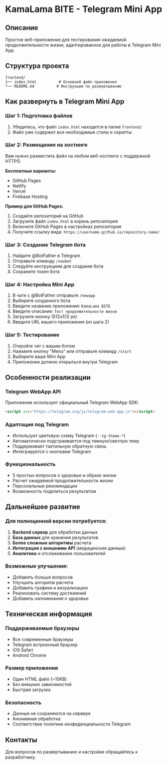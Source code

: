 # KamaLama BITE - Telegram Mini App

## Описание
Простое веб-приложение для тестирования ожидаемой продолжительности жизни, адаптированное для работы в Telegram Mini App.

## Структура проекта
```
frontend/
├── index.html          # Основной файл приложения
└── README.md          # Инструкции по развертыванию
```

## Как развернуть в Telegram Mini App

### Шаг 1: Подготовка файлов
1. Убедитесь, что файл `index.html` находится в папке `frontend/`
2. Файл уже содержит все необходимые стили и скрипты

### Шаг 2: Размещение на хостинге
Вам нужно разместить файл на любом веб-хостинге с поддержкой HTTPS:

**Бесплатные варианты:**
- GitHub Pages
- Netlify
- Vercel
- Firebase Hosting

**Пример для GitHub Pages:**
1. Создайте репозиторий на GitHub
2. Загрузите файл `index.html` в корень репозитория
3. Включите GitHub Pages в настройках репозитория
4. Получите ссылку вида: `https://username.github.io/repository-name/`

### Шаг 3: Создание Telegram бота
1. Найдите @BotFather в Telegram
2. Отправьте команду `/newbot`
3. Следуйте инструкциям для создания бота
4. Сохраните токен бота

### Шаг 4: Настройка Mini App
1. В чате с @BotFather отправьте `/newapp`
2. Выберите созданного бота
3. Введите название приложения: `KamaLama BITE`
4. Введите описание: `Тест продолжительности жизни`
5. Загрузите иконку (512x512 px)
6. Введите URL вашего приложения (из шага 2)

### Шаг 5: Тестирование
1. Откройте чат с вашим ботом
2. Нажмите кнопку "Menu" или отправьте команду `/start`
3. Выберите ваше Mini App
4. Приложение должно открыться внутри Telegram

## Особенности реализации

### Telegram WebApp API
Приложение использует официальный Telegram WebApp SDK:
```html
<script src="https://telegram.org/js/telegram-web-app.js"></script>
```

### Адаптация под Telegram
- Использует цветовую схему Telegram (`--tg-theme-*`)
- Автоматически подстраивается под темную/светлую тему
- Поддерживает тактильную обратную связь
- Интегрируется с кнопками Telegram

### Функциональность
- 5 простых вопросов о здоровье и образе жизни
- Расчет ожидаемой продолжительности жизни
- Персональные рекомендации
- Возможность поделиться результатом

## Дальнейшее развитие

### Для полноценной версии потребуется:
1. **Backend сервер** для обработки данных
2. **База данных** для хранения результатов
3. **Более сложные алгоритмы** расчета
4. **Интеграция с внешними API** (медицинские данные)
5. **Аналитика** и отслеживание пользователей

### Возможные улучшения:
- Добавить больше вопросов
- Улучшить алгоритм расчета
- Добавить графики и визуализацию
- Реализовать систему достижений
- Добавить напоминания о здоровье

## Техническая информация

### Поддерживаемые браузеры
- Все современные браузеры
- Telegram встроенный браузер
- iOS Safari
- Android Chrome

### Размер приложения
- Один HTML файл (~15KB)
- Без внешних зависимостей
- Быстрая загрузка

### Безопасность
- Данные не сохраняются на сервере
- Анонимная обработка
- Соответствие политике конфиденциальности Telegram

## Контакты
Для вопросов по развертыванию и настройке обращайтесь к разработчику.